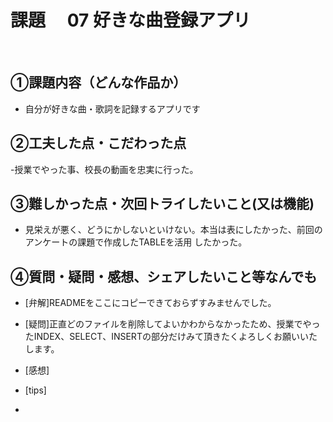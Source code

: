# 課題　 07 好きな曲登録アプリ
​
## ①課題内容（どんな作品か）
- 自分が好きな曲・歌詞を記録するアプリです
​
## ②工夫した点・こだわった点
-授業でやった事、校長の動画を忠実に行った。
​
## ③難しかった点・次回トライしたいこと(又は機能)
- 見栄えが悪く、どうにかしないといけない。本当は表にしたかった、前回のアンケートの課題で作成したTABLEを活用
  したかった。
​
## ④質問・疑問・感想、シェアしたいこと等なんでも
- [弁解]READMEをここにコピーできておらずすみませんでした。

- [疑問]正直どのファイルを削除してよいかわからなかったため、授業でやったINDEX、SELECT、INSERTの部分だけみて頂きたくよろしくお願いいたします。
- [感想]
- [tips]
- 

